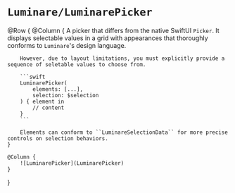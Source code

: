 # ``Luminare/LuminarePicker``

@Row {
    @Column {
        A picker that differs from the native SwiftUI `Picker`.
        It displays selectable values in a grid with appearances that thoroughly conforms to ``Luminare``'s design language.
        
        However, due to layout limitations, you must explicitly provide a sequence of seletable values to choose from.
        
        ```swift
        LuminarePicker(
            elements: [...],
            selection: $selection
        ) { element in
            // content
        }
        ```
        
        Elements can conform to ``LuminareSelectionData`` for more precise controls on selection behaviors.
    }
    
    @Column {
        ![LuminarePicker](LuminarePicker)
    }
}
